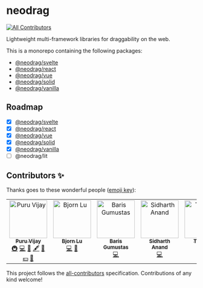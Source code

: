 # neodrag
<!-- ALL-CONTRIBUTORS-BADGE:START - Do not remove or modify this section -->
[![All Contributors](https://img.shields.io/badge/all_contributors-7-orange.svg?style=flat-square)](#contributors-)
<!-- ALL-CONTRIBUTORS-BADGE:END -->

Lightweight multi-framework libraries for draggability on the web.

This is a monorepo containing the following packages:

- [@neodrag/svelte](https://github.com/PuruVJ/neodrag/tree/main/packages/svelte#readme)
- [@neodrag/react](https://github.com/PuruVJ/neodrag/tree/main/packages/react#readme)
- [@neodrag/vue](https://github.com/PuruVJ/neodrag/tree/main/packages/vue#readme)
- [@neodrag/solid](https://github.com/PuruVJ/neodrag/tree/main/packages/solid#readme)
- [@neodrag/vanilla](https://github.com/PuruVJ/neodrag/tree/main/packages/vanilla#readme)

## Roadmap

- [x] [@neodrag/svelte](https://github.com/PuruVJ/neodrag/tree/main/packages/svelte#readme)
- [x] [@neodrag/react](https://github.com/PuruVJ/neodrag/tree/main/packages/react#readme)
- [x] [@neodrag/vue](https://github.com/PuruVJ/neodrag/tree/main/packages/vue#readme)
- [x] [@neodrag/solid](https://github.com/PuruVJ/neodrag/tree/main/packages/solid#readme)
- [x] [@neodrag/vanilla](https://github.com/PuruVJ/neodrag/tree/main/packages/vanilla#readme)
- [ ] @neodrag/lit

## Contributors ✨

Thanks goes to these wonderful people ([emoji key](https://allcontributors.org/docs/en/emoji-key)):

<!-- ALL-CONTRIBUTORS-LIST:START - Do not remove or modify this section -->
<!-- prettier-ignore-start -->
<!-- markdownlint-disable -->
<table>
  <tbody>
    <tr>
      <td align="center" valign="top" width="14.28%"><a href="https://puruvj.dev"><img src="https://avatars.githubusercontent.com/u/47742487?v=4?s=100" width="100px;" alt="Puru Vijay"/><br /><sub><b>Puru Vijay</b></sub></a><br /><a href="#infra-PuruVJ" title="Infrastructure (Hosting, Build-Tools, etc)">🚇</a> <a href="https://github.com/PuruVJ/neodrag/commits?author=PuruVJ" title="Code">💻</a> <a href="#maintenance-PuruVJ" title="Maintenance">🚧</a> <a href="#content-PuruVJ" title="Content">🖋</a> <a href="https://github.com/PuruVJ/neodrag/commits?author=PuruVJ" title="Documentation">📖</a> <a href="#financial-PuruVJ" title="Financial">💵</a> <a href="#research-PuruVJ" title="Research">🔬</a></td>
      <td align="center" valign="top" width="14.28%"><a href="https://bjornlu.com/"><img src="https://avatars.githubusercontent.com/u/34116392?v=4?s=100" width="100px;" alt="Bjorn Lu"/><br /><sub><b>Bjorn Lu</b></sub></a><br /><a href="https://github.com/PuruVJ/neodrag/commits?author=bluwy" title="Code">💻</a> <a href="#ideas-bluwy" title="Ideas, Planning, & Feedback">🤔</a></td>
      <td align="center" valign="top" width="14.28%"><a href="https://github.com/matrushka"><img src="https://avatars.githubusercontent.com/u/53268?v=4?s=100" width="100px;" alt="Baris Gumustas"/><br /><sub><b>Baris Gumustas</b></sub></a><br /><a href="https://github.com/PuruVJ/neodrag/commits?author=matrushka" title="Code">💻</a></td>
      <td align="center" valign="top" width="14.28%"><a href="https://github.com/sidharth-anand"><img src="https://avatars.githubusercontent.com/u/55060749?v=4?s=100" width="100px;" alt="Sidharth Anand"/><br /><sub><b>Sidharth Anand</b></sub></a><br /><a href="https://github.com/PuruVJ/neodrag/commits?author=sidharth-anand" title="Code">💻</a></td>
      <td align="center" valign="top" width="14.28%"><a href="https://github.com/Tropix126"><img src="https://avatars.githubusercontent.com/u/42101043?v=4?s=100" width="100px;" alt="Tropical"/><br /><sub><b>Tropical</b></sub></a><br /><a href="https://github.com/PuruVJ/neodrag/commits?author=Tropix126" title="Documentation">📖</a></td>
      <td align="center" valign="top" width="14.28%"><a href="https://earth.suncapped.com/"><img src="https://avatars.githubusercontent.com/u/80430144?v=4?s=100" width="100px;" alt="AphLute"/><br /><sub><b>AphLute</b></sub></a><br /><a href="https://github.com/PuruVJ/neodrag/commits?author=AphLute" title="Code">💻</a></td>
      <td align="center" valign="top" width="14.28%"><a href="https://github.com/tascodes"><img src="https://avatars.githubusercontent.com/u/32209335?v=4?s=100" width="100px;" alt="Tas"/><br /><sub><b>Tas</b></sub></a><br /><a href="#infra-tascodes" title="Infrastructure (Hosting, Build-Tools, etc)">🚇</a> <a href="https://github.com/PuruVJ/neodrag/commits?author=tascodes" title="Code">💻</a> <a href="https://github.com/PuruVJ/neodrag/commits?author=tascodes" title="Tests">⚠️</a></td>
    </tr>
  </tbody>
</table>

<!-- markdownlint-restore -->
<!-- prettier-ignore-end -->

<!-- ALL-CONTRIBUTORS-LIST:END -->

This project follows the [all-contributors](https://github.com/all-contributors/all-contributors) specification. Contributions of any kind welcome!